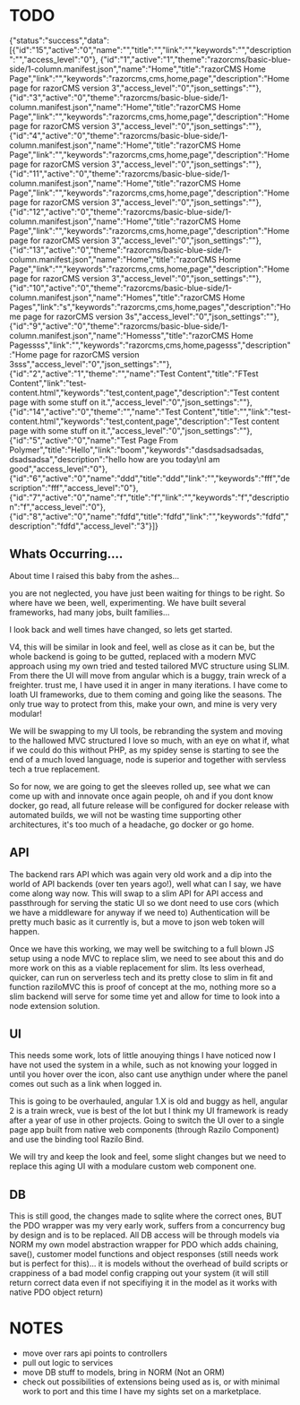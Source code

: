 # TODO


{"status":"success","data":[{"id":"15","active":"0","name":"","title":"","link":"","keywords":"","description":"","access_level":"0"},
{"id":"1","active":"1","theme":"razorcms\/basic-blue-side\/1-column.manifest.json","name":"Home","title":"razorCMS Home Page","link":"","keywords":"razorcms,cms,home,page","description":"Home page for razorCMS version 3","access_level":"0","json_settings":""},
{"id":"3","active":"0","theme":"razorcms\/basic-blue-side\/1-column.manifest.json","name":"Home","title":"razorCMS Home Page","link":"","keywords":"razorcms,cms,home,page","description":"Home page for razorCMS version 3","access_level":"0","json_settings":""},
{"id":"4","active":"0","theme":"razorcms\/basic-blue-side\/1-column.manifest.json","name":"Home","title":"razorCMS Home Page","link":"","keywords":"razorcms,cms,home,page","description":"Home page for razorCMS version 3","access_level":"0","json_settings":""},
{"id":"11","active":"0","theme":"razorcms\/basic-blue-side\/1-column.manifest.json","name":"Home","title":"razorCMS Home Page","link":"","keywords":"razorcms,cms,home,page","description":"Home page for razorCMS version 3","access_level":"0","json_settings":""},
{"id":"12","active":"0","theme":"razorcms\/basic-blue-side\/1-column.manifest.json","name":"Home","title":"razorCMS Home Page","link":"","keywords":"razorcms,cms,home,page","description":"Home page for razorCMS version 3","access_level":"0","json_settings":""},
{"id":"13","active":"0","theme":"razorcms\/basic-blue-side\/1-column.manifest.json","name":"Home","title":"razorCMS Home Page","link":"","keywords":"razorcms,cms,home,page","description":"Home page for razorCMS version 3","access_level":"0","json_settings":""},
{"id":"10","active":"0","theme":"razorcms\/basic-blue-side\/1-column.manifest.json","name":"Homes","title":"razorCMS Home Pages","link":"s","keywords":"razorcms,cms,home,pages","description":"Home page for razorCMS version 3s","access_level":"0","json_settings":""},
{"id":"9","active":"0","theme":"razorcms\/basic-blue-side\/1-column.manifest.json","name":"Homesss","title":"razorCMS Home Pagessss","link":"","keywords":"razorcms,cms,home,pagesss","description":"Home page for razorCMS version 3sss","access_level":"0","json_settings":""},
{"id":"2","active":"1","theme":"","name":"Test Content","title":"FTest Content","link":"test-content.html","keywords":"test,content,page","description":"Test content page with some stuff on it.","access_level":"0","json_settings":""},
{"id":"14","active":"0","theme":"","name":"Test Content","title":"","link":"test-content.html","keywords":"test,content,page","description":"Test content page with some stuff on it.","access_level":"0","json_settings":""},
{"id":"5","active":"0","name":"Test Page From Polymer","title":"Hello","link":"boom","keywords":"dasdsadsadsadas, dsadsadsa","description":"hello how are you today\nI am good","access_level":"0"},
{"id":"6","active":"0","name":"ddd","title":"ddd","link":"","keywords":"fff","description":"fff","access_level":"0"},
{"id":"7","active":"0","name":"f","title":"f","link":"","keywords":"f","description":"f","access_level":"0"},
{"id":"8","active":"0","name":"fdfd","title":"fdfd","link":"","keywords":"fdfd","description":"fdfd","access_level":"3"}]}










## Whats Occurring....

About time I raised this baby from the ashes...

you are not neglected, you have just been waiting for things to be right. So where have we been, well, experimenting. We have built several frameworks, had many jobs, built families...

I look back and well times have changed, so lets get started.

V4, this will be similar in look and feel, well as close as it can be, but the whole backend is going to be gutted, replaced with a modern MVC approach using my own tried and tested tailored MVC structure using SLIM. From there the UI will move from angular which is a buggy, train wreck of a freighter. trust me, I have used it in anger in many iterations. I have come to loath UI frameworks, due to them coming and going like the seasons. The only true way to protect from this, make your own, and mine is very very modular!

We will be swapping to my UI tools, be rebranding the system and moving to the hallowed MVC structured I love so much, with an eye on what if, what if we could do this without PHP, as my spidey sense is starting to see the end of a much loved language, node is superior and together with servless tech a true replacement.

So for now, we are going to get the sleeves rolled up, see what we can come up with and innovate once again people, oh and if you dont know docker, go read, all future release will be configured for docker release with automated builds, we will not be wasting time supporting other architectures, it's too much of a headache, go docker or go home.

## API

The backend rars API which was again very old work and a dip into the world of API backends (over ten years ago!), well what can I say, we have come along way now. This will swap to a slim API for API access and passthrough for serving the static UI so we dont need to use cors (which we have a middleware for anyway if we need to) Authentication will be pretty much basic as it currently is, but a move to json web token will happen.

Once we have this working, we may well be switching to a full blown JS setup using a node MVC to replace slim, we need to see about this and do more work on this as a viable replacement for slim. Its less overhead, quicker, can run on serverless tech and its pretty close to slim in fit and function raziloMVC this is proof of concept at the mo, nothing more so a slim backend will serve for some time yet and allow for time to look into a node extension solution.

## UI

This needs some work, lots of little anouying things I have noticed now I have not used the system in a while, such as not knowing your logged in until you hover over the icon, also cant use anythign under where the panel comes out such as a link when logged in.

This is going to be overhauled, angular 1.X is old and buggy as hell, angular 2 is a train wreck, vue is best of the lot but I think my UI framework is ready after a year of use in other projects. Going to switch the UI over to a single page app built from native web components (through Razilo Component) and use the binding tool Razilo Bind.

We will try and keep the look and feel, some slight changes but we need to replace this aging UI with a modulare custom web component one.

## DB

This is still good, the changes made to sqlite where the correct ones, BUT the PDO wrapper was my very early work, suffers from a concurrency bug by design and is to be replaced. All DB access will be through models via NORM my own model abstraction wrapper for PDO which adds chaining, save(), customer model functions and object responses (still needs work but is perfect for this)... it is models without the overhead of build scripts or crappiness of a bad model config crapping out your system (it will still return correct data even if not specifiying it in the model as it works with native PDO object return)

# NOTES

* move over rars api points to controllers
* pull out logic to services
* move DB stuff to models, bring in NORM (Not an ORM)
* check out possibilities of extensions being used as is, or with minimal work to port and this time I have my sights set on a marketplace.
